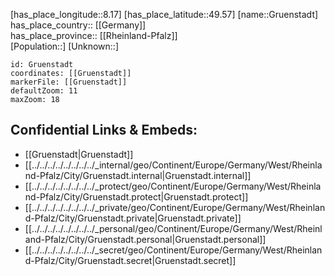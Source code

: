 ﻿---
location: [49.57,8.17] 
mapzoom: [7,12] 
mapmarker: city 
type: City
tags:
- geo/City


SpocWebEntityId: 30620
isDeleted: false
confidential: public

---
[has_place_longitude::8.17] 
[has_place_latitude::49.57] 
[name::Gruenstadt] 
has_place_country:: [[Germany]]  
has_place_province:: [[Rheinland-Pfalz]]  
[Population::] 
[Unknown::] 


```leaflet
id: Gruenstadt
coordinates: [[Gruenstadt]] 
markerFile: [[Gruenstadt]] 
defaultZoom: 11 
maxZoom: 18
```


## Confidential Links & Embeds: 
- [[Gruenstadt|Gruenstadt]]  
- [[../../../../../../../../_internal/geo/Continent/Europe/Germany/West/Rheinland-Pfalz/City/Gruenstadt.internal|Gruenstadt.internal]] 
- [[../../../../../../../../_protect/geo/Continent/Europe/Germany/West/Rheinland-Pfalz/City/Gruenstadt.protect|Gruenstadt.protect]] 
- [[../../../../../../../../_private/geo/Continent/Europe/Germany/West/Rheinland-Pfalz/City/Gruenstadt.private|Gruenstadt.private]] 
- [[../../../../../../../../_personal/geo/Continent/Europe/Germany/West/Rheinland-Pfalz/City/Gruenstadt.personal|Gruenstadt.personal]] 
- [[../../../../../../../../_secret/geo/Continent/Europe/Germany/West/Rheinland-Pfalz/City/Gruenstadt.secret|Gruenstadt.secret]] 
